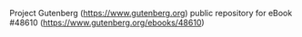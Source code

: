 Project Gutenberg (https://www.gutenberg.org) public repository for eBook #48610 (https://www.gutenberg.org/ebooks/48610)
